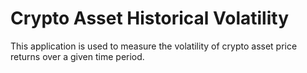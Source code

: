 # Crypto Asset Historical Volatility
This application is used to measure the volatility of crypto asset price
returns over a given time period.